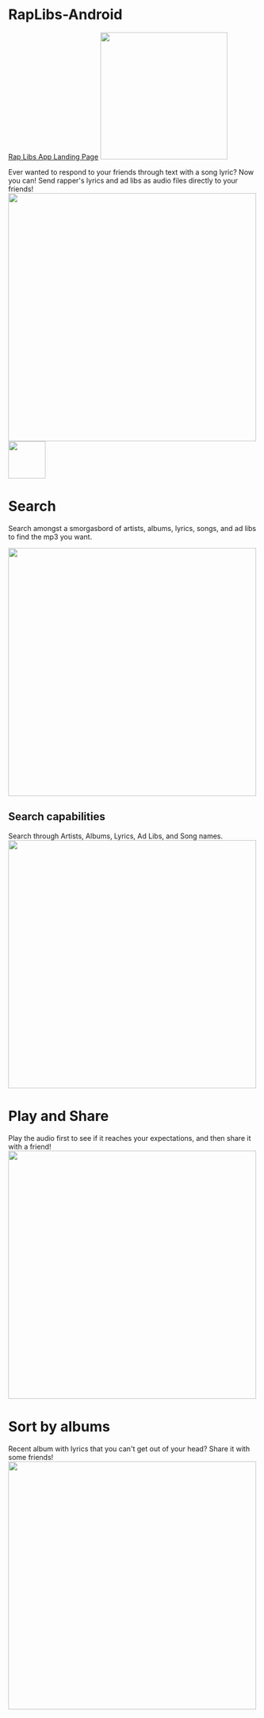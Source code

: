 # RapLibs-Android
[Rap Libs App Landing Page](https://jasoneo016.github.io/)
<img src="https://jasoneo016.github.io/images/web_hi_res_512.png" height="256" width="256">

Ever wanted to respond to your friends through text with a song lyric? Now you can! 
Send rapper's lyrics and ad libs as audio files directly to your friends!
<img src="http://jasoneo016.github.io/images/mockup/HomeScreen_nexus5x-portrait.png" height="500" width="500">
<img src="https://jasoneo016.github.io/images/icons/search.png" height="75" width="75">

# Search
Search amongst a smorgasbord of artists, albums, lyrics, songs, and ad libs to find the mp3 you want.

<img src="https://jasoneo016.github.io/images/mockup/SearchScreen_nexus5x-portrait.png" height="500" width="500">


## Search capabilities
Search through Artists, Albums, Lyrics, Ad Libs, and Song names.
<img src="https://jasoneo016.github.io/images/mockup/ArtistsScreen_nexus5x-portrait.png" height="500" width="500">

  
# Play and Share
Play the audio first to see if it reaches your expectations, and then share it with a friend!
<img src="https://jasoneo016.github.io/images/mockup/LyricsScreen_nexus5x-portrait.png" height="500" width="500">


# Sort by albums
Recent album with lyrics that you can't get out of your head? Share it with some friends!
<img src="https://jasoneo016.github.io/images/mockup/AlbumsScreen_nexus5x-portrait.png" height="500" width="500">
